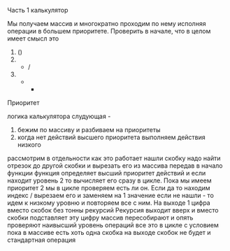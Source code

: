 Часть 1 калькулятор

Мы получаем массив и многократно проходим по нему исполняя операции в большем приоритете.
Проверить в начале, что в целом имеет смысл это
1) ()
2) * /
3) + -
Приоритет

логика калькулятора слудующая -
1) бежим по массиву и разбиваем на приоритеты
2) когда нет действий высшего приоритета выполняем действия низкого

рассмотрим в отдельности как это работает
нашли скобку
надо найти отрезок до другой скобки и вырезать его из массива передав в начало функции
функция определяет высший приоритет действий и если находит уровень 2 то вычисляет его сразу в цикле.
Пока мы имеем приоритет 2 мы в цикле проверяем есть ли он. Если да то находим индекс / вырезаем его и заменяем на 1 значение
если не нашли - то идем к низкому уровню и повторяем все с ним.
На выходе 1 цифра вместо скобок без тонны рекурсий
Рекурсия выходит вверх и вместо скобки подставляет эту цифру массив пересобирают и опять проверяют наивысший уровень операций
все это в цикле с условием пока в массиве есть хоть одна скобка
на выходе скобок не будет и стандартная операция

